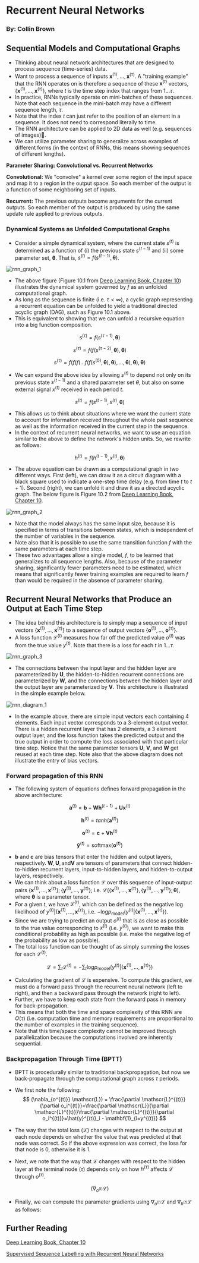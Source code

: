 # Recurrent Neural Networks

### By: Collin Brown

## Sequential Models and Computational Graphs

* Thinking about neural network architectures that are designed to process sequence (time-series) data.
* Want to process a sequence of inputs $\mathbf{x}^{(1)}, ...,\mathbf{x}^{(\tau)}$. A "training example" that the RNN operates on is therefore a sequence of these $\mathbf{x}^{(t)}$ vectors, $\{\mathbf{x}^{(1)}, ...,\mathbf{x}^{(\tau)}\}$, where $t$ is the time step index that ranges from $1...\tau$. 
* In practice, RNNs typically operate on mini-batches of these sequences. Note that each sequence in the mini-batch may have a different sequence length, $\tau$. 
* Note that the index $t$ can just refer to the position of an element in a sequence. It does not need to correspond literally to time.
* The RNN architecture can be applied to 2D data as well (e.g. sequences of images).
* We can utilize parameter sharing to generalize across examples of different forms (in the context of RNNs, this means showing sequences of different lengths).

__Parameter Sharing: Convolutional vs. Recurrent Networks__

__Convolutional:__ We "convolve" a kernel over some region of the input space and map it to a region in the output space. So each member of the output is a function of some neighboring set of inputs. 

__Recurrent:__ The previous outputs become arguments for the current outputs. So each member of the output is produced by using the same update rule applied to previous outputs.

### Dynamical Systems as Unfolded Computational Graphs

* Consider a simple dynamical system, where the current state $s^{(t)}$  is determined as a function of (i) the previous state $s^{(t-1)}$ and (ii) some parameter set, $\mathbf{\theta}$. That is, $s^{(t)} = f(s^{(t-1)}, \mathbf{\theta})$. 

![rnn_graph_1](img/rnn_graph_1.png)

* The above figure (Figure 10.1 from [Deep Learning Book, Chapter 10](https://www.deeplearningbook.org/contents/rnn.html)) illustrates the dynamical system governed by $f$ as an unfolded computational graph. 
* As long as the sequence is finite (i.e. $\tau <  \infty$), a cyclic graph representing a recurrent equation can be unfolded to yield a traditional directed acyclic graph (DAG), such as Figure 10.1 above. 
* This is equivalent to showing that we can unfold a recursive equation into a big function composition.

$$
s^{(\tau)} = f(s^{(\tau-1)}, \mathbf{\theta})
$$

$$
s^{(\tau)} = f(f(s^{(\tau-2)}, \mathbf{\theta}), \mathbf{\theta})
$$

$$
s^{(\tau)} = f(f(f(...f(f(s^{(0)}, \mathbf{\theta}), \mathbf{\theta}),..., \mathbf{\theta}),  \mathbf{\theta}), \mathbf{\theta})
$$

* We can expand the above idea by allowing $s^{(t)}$ to depend not only on its previous state $s^{(t-1)}$ and a shared parameter set $\theta$, but also on some external signal $x^{(t)}$ received in each period $t$. 

$$
s^{(t)} = f(s^{(t-1)}, x^{(t)}, \mathbf{\theta})
$$

* This allows us to think about situations where we want the current state to account for information received throughout the whole past sequence as well as the information received in the current step in the sequence. 
* In the context of recurrent neural networks, we want to use an equation similar to the above to define the network's hidden units. So, we rewrite as follows:

$$
h^{(t)} = f(h^{(t-1)}, x^{(t)}, \mathbf{\theta})
$$

* The above equation can be drawn as a computational graph in two different ways. First (left), we can draw it as a circuit diagram with a black square used to indicate a one-step time delay (e.g. from time $t$ to $t+1$). Second (right), we can unfold it and draw it as a directed acyclic graph. The below figure is Figure 10.2 from [Deep Learning Book, Chapter 10](https://www.deeplearningbook.org/contents/rnn.html).

![rnn_graph_2](img/rnn_graph_2.png)

* Note that the model always has the same input size, because it is specified in terms of transitions between states, which is independent of the number of variables in the sequence.
* Note also that it is possible to use the same transition function $f$ with the same parameters at each time step. 
* These two advantages allow a single model, $f$, to be learned that generalizes to all sequence lengths. Also, because of the parameter sharing, significantly fewer parameters need to be estimated, which means that significantly fewer training examples are required to learn $f$ than would be required in the absence of parameter sharing. 

## Recurrent Neural Networks that Produce an Output at Each Time Step

* The idea behind this architecture is to simply map a sequence of input vectors $\{\mathbf{x}^{(1)}, ...,\mathbf{x}^{(\tau)}\}$ to a sequence of output vectors $\{\mathbf{o}^{(1)}, ...,\mathbf{o}^{(\tau)}\}$.
* A loss function $\mathscr{L}^{(t)}$ measures how far off the predicted value $o^{(t)}$ was from the true value $y^{(t)}$. Note that there is a loss for each $t$ in $1...\tau$.

![rnn_graph_3](img/rnn_graph_3.png )

* The connections between the input layer and the hidden layer are parameterized by $\mathbf{U}$, the hidden-to-hidden recurrent connections are parameterized by $\mathbf{W}$, and the connections between the hidden layer and the output layer are parameterized by $\mathbf{V}$. This architecture is illustrated in the simple example below.

![rnn_diagram_1](img/rnn_diagram_1.png)

* In the example above, there are simple input vectors each containing 4 elements. Each input vector corresponds to a 3-element output vector. There is a hidden recurrent layer that has 2 elements, a 3 element output layer, and the loss function takes the predicted output and the true output in order to compute the loss associated with that particular time step. Notice that the same parameter tensors $\mathbf{U}$, $\mathbf{V}$, and $\mathbf{W}​$ get reused at each time step. Note also that the above diagram does not illustrate the entry of bias vectors.

### Forward propagation of this RNN

* The following system of equations defines forward propagation in the above architecture:

$$
\mathbf{a}^{(t)} = \mathbf{b} + \mathbf{W} \mathbf{h}^{(t-1)} + \mathbf{U} \mathbf{x}^{(t)}
$$

$$
\mathbf{h}^{(t)} = tanh(\mathbf{a}^{(t)})
$$

$$
\mathbf{o}^{(t)} = \mathbf{c} + \mathbf{V} \mathbf{h}^{(t)}
$$

$$
\mathbf{\hat{y}}^{(t)} = \text{softmax}(\mathbf{o}^{(t)})
$$

* $\mathbf{b}$ and $\mathbf{c}$ are bias tensors that enter the hidden and output layers, respectively. $\mathbf{W}, \mathbf{U}, \text{and} \mathbf{V}$ are tensors of parameters that connect hidden-to-hidden recurrent layers, input-to-hidden layers, and hidden-to-output layers, respectively. 
* We can think about a loss function $\mathscr{L}$ over this sequence of input-output pairs $\{\mathbf{x}^{(1)}, ...,\mathbf{x}^{(\tau)}\}; \{\mathbf{y}^{(1)}, ...,\mathbf{y}^{(\tau)}\}$; i.e. $\mathscr{L} \big(\{\mathbf{x}^{(1)}, ...,\mathbf{x}^{(\tau)}\}, \{\mathbf{y}^{(1)}, ...,\mathbf{y}^{(\tau)}\}; \mathbf{\theta} \big)$, where $\mathbf{\theta}$ is a parameter tensor. 
* For a given $t$, we have $\mathscr{L}^{(t)}$, which can be defined as the negative log likelihood of $y^{(t)} | \{\mathbf{x}^{(1)}, ...,\mathbf{x}^{(\tau)}\}$, i.e. $-\text{log} p_{\text{model}} \big( y^{(t)} | \{\mathbf{x}^{(1)}, ...,\mathbf{x}^{(\tau)}\} \big)$.
* Since we are trying to predict an output $o^{(t)}$ that is as close as possible to the true value corresponding to $x^{(t)}$ (i.e. $y^{(t)})$, we want to make this conditional probability as high as possible (i.e. make the negative log of the probability as low as possible). 
* The total loss function can be thought of as simply summing the losses for each $\mathscr{L}^{(t)}$. 

$$
\mathscr{L} = \sum_t \mathscr{L}^{(t)} = -\sum_t \text{log} p_{\text{model}} \big( y^{(t)} | \{\mathbf{x}^{(1)}, ...,\mathbf{x}^{(\tau)}\} \big)
$$

* Calculating the gradient of $\mathscr{L}$ is expensive. To compute this gradient, we must do a forward pass through the recurrent neural network (left to right), and then a backward pass through the network (right to left).
* Further, we have to keep each state from the forward pass in memory for back-propagation.
* This means that both the time and space complexity of this RNN are $O(\tau)$ (i.e. computation time and memory requirements are proportional to the number of examples in the training sequence).
* Note that this time/space complexity cannot be improved through parallelization because the computations involved are inherently sequential. 

### Backpropagation Through Time (BPTT)

* BPTT is procedurally similar to traditional backpropagation, but now we back-propagate through the computational graph across $\tau$ periods. 

* We first note the following:
  $$
  (\nabla_{o^{(t)}} \mathscr{L}) = \frac{\partial \mathscr{L}^{(t)}}{\partial o_i^{(t)}}=\frac{\partial \mathscr{L}}{\partial \mathscr{L}^{(t)}}\frac{\partial \mathscr{L}^{(t)}}{\partial o_i^{(t)}}=\hat{y}^{(t)}_i - \mathbf{1}_{i=y^{(t)}}
  $$

* The way that the total loss ($\mathscr{L}$) changes with respect to the output at each node depends on whether the value that was predicted at that node was correct. So if the above expression was correct, the loss for that node is $0$, otherwise it is $1$. 
* Next, we note that the way that $\mathscr{L}$ changes with respect to the hidden layer at the terminal node ($\tau$) depends only on how $h^{(\tau)}$ affects $\mathscr{L}$ through $o^{(\tau)}$. 

$$
(\nabla_{o^{(t)}} \mathscr{L})
$$

* Finally, we can compute the parameter gradients using $\nabla_{o^{(t)}} \mathscr{L}$ and $\nabla_{h^{(t)}} \mathscr{L}$ as follows:



## Further Reading

[Deep Learning Book, Chapter 10](https://www.deeplearningbook.org/contents/rnn.html)

[Supervised Sequence Labelling with Recurrent Neural Networks](https://www.cs.toronto.edu/~graves/preprint.pdf)

